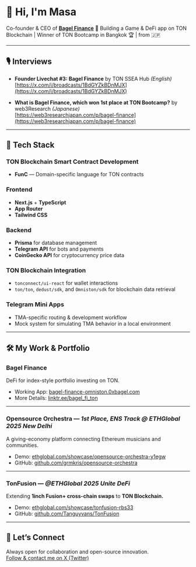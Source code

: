 # 👋 Hi, I'm Masa  
Co-founder & CEO of [**Bagel Finance**](https://bagel-finance-omniston.0xbagel.com/) 🥯
Building a Game & DeFi app on TON Blockchain | Winner of TON Bootcamp in Bangkok 🏆 | from 🇯🇵

---

## 🎙️ Interviews  

- **Founder Livechat #3: Bagel Finance** by TON SSEA Hub *(English)*  
  [https://x.com/i/broadcasts/1BdGYZkBDnMJX](https://x.com/i/broadcasts/1BdGYZkBDnMJX)

- **What is Bagel Finance, which won 1st place at TON Bootcamp?** by web3Research *(Japanese)*  
  [https://web3researchjapan.com/p/bagel-finance](https://web3researchjapan.com/p/bagel-finance)

---

## 🚀 Tech Stack  

### TON Blockchain Smart Contract Development
- **FunC** — Domain-specific language for TON contracts

### Frontend
- **Next.js** + **TypeScript**
- **App Router**
- **Tailwind CSS**

### Backend
- **Prisma** for database management  
- **Telegram API** for bots and payments  
- **CoinGecko API** for cryptocurrency price data  

### TON Blockchain Integration
- `tonconnect/ui-react` for wallet interactions  
- `ton/ton`, `dedust/sdk`, and `Omniston/sdk` for blockchain data retrieval  

### Telegram Mini Apps
- TMA-specific routing & development workflow  
- Mock system for simulating TMA behavior in a local environment  

---

## 🛠️ My Work & Portfolio  

### **Bagel Finance** 
DeFi for index-style portfolio investing on TON.  
- Working App: [bagel-finance-omniston.0xbagel.com](https://bagel-finance-omniston.0xbagel.com/)  
- More Details: [linktr.ee/bagel_fi_ton](https://linktr.ee/bagel_fi_ton)

---

### **Opensource Orchestra**  — *1st Place, ENS Track @ ETHGlobal 2025 New Delhi*  
A giving-economy platform connecting Ethereum musicians and communities.  
- Demo: [ethglobal.com/showcase/opensource-orchestra-y1egw](https://ethglobal.com/showcase/opensource-orchestra-y1egw)  
- GitHub: [github.com/grmkris/opensource-orchestra](https://github.com/grmkris/opensource-orchestra)

---

### **TonFusion**  — *@ETHGlobal 2025 Unite DeFi*  
Extending **1inch Fusion+ cross-chain swaps** to **TON Blockchain.**  
- Demo: [ethglobal.com/showcase/tonfusion-rbs33](https://ethglobal.com/showcase/tonfusion-rbs33)  
- GitHub: [github.com/Tanguyvans/TonFusion](https://github.com/Tanguyvans/TonFusion/tree/main/)

---

## 🤝 Let’s Connect  

Always open for collaboration and open-source innovation.  
[Follow & contact me on X (Twitter)](https://x.com/Masashi_Ono0611/)
